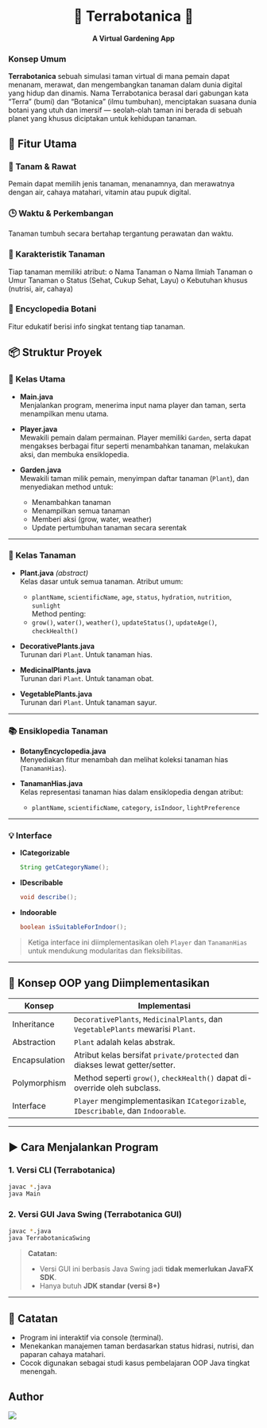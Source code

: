 <h1 align="center"> 🌱 Terrabotanica 🌱 </h1> <p align="center"> <b> A Virtual Gardening App </b> </p>

### Konsep Umum

**Terrabotanica** sebuah simulasi taman virtual di mana pemain dapat menanam, merawat, dan mengembangkan tanaman dalam dunia digital yang hidup dan dinamis. Nama Terrabotanica berasal dari gabungan kata “Terra”  (bumi) dan “Botanica” (ilmu tumbuhan), menciptakan suasana dunia botani yang utuh dan imersif — seolah-olah taman ini berada di sebuah planet yang khusus diciptakan untuk kehidupan tanaman.

## 🧩 Fitur Utama
### 🌿 Tanam & Rawat 
Pemain dapat memilih jenis tanaman, menanamnya, dan merawatnya dengan air, cahaya matahari, vitamin atau pupuk digital. 
### 🕒 Waktu & Perkembangan
Tanaman tumbuh secara bertahap tergantung perawatan dan waktu.
### 🧪 Karakteristik Tanaman
Tiap tanaman memiliki atribut: 
o Nama Tanaman
o Nama Ilmiah Tanaman
o Umur Tanaman
o Status (Sehat, Cukup Sehat, Layu) 
o Kebutuhan khusus (nutrisi, air, cahaya) 
### 📖 Encyclopedia Botani
Fitur edukatif berisi info singkat tentang tiap tanaman. 

## 📦 Struktur Proyek

### 🔹 Kelas Utama

- **Main.java**  
  Menjalankan program, menerima input nama player dan taman, serta menampilkan menu utama.

- **Player.java**  
  Mewakili pemain dalam permainan. Player memiliki `Garden`, serta dapat mengakses berbagai fitur seperti menambahkan tanaman, melakukan aksi, dan membuka ensiklopedia.

- **Garden.java**  
  Mewakili taman milik pemain, menyimpan daftar tanaman (`Plant`), dan menyediakan method untuk:
  - Menambahkan tanaman
  - Menampilkan semua tanaman
  - Memberi aksi (grow, water, weather)
  - Update pertumbuhan tanaman secara serentak

---

### 🌱 Kelas Tanaman

- **Plant.java** *(abstract)*  
  Kelas dasar untuk semua tanaman. Atribut umum:
  - `plantName`, `scientificName`, `age`, `status`, `hydration`, `nutrition`, `sunlight`  
  Method penting:
  - `grow()`, `water()`, `weather()`, `updateStatus()`, `updateAge()`, `checkHealth()`

- **DecorativePlants.java**  
  Turunan dari `Plant`. Untuk tanaman hias.

- **MedicinalPlants.java**  
  Turunan dari `Plant`. Untuk tanaman obat.

- **VegetablePlants.java**  
  Turunan dari `Plant`. Untuk tanaman sayur.

---

### 📚 Ensiklopedia Tanaman

- **BotanyEncyclopedia.java**  
  Menyediakan fitur menambah dan melihat koleksi tanaman hias (`TanamanHias`).

- **TanamanHias.java**  
  Kelas representasi tanaman hias dalam ensiklopedia dengan atribut:
  - `plantName`, `scientificName`, `category`, `isIndoor`, `lightPreference`

---

### 💡 Interface

- **ICategorizable**  
  ```java
  String getCategoryName();
  ```

- **IDescribable**  
  ```java
  void describe();
  ```

- **Indoorable**  
  ```java
  boolean isSuitableForIndoor();
  ```

> Ketiga interface ini diimplementasikan oleh `Player` dan `TanamanHias` untuk mendukung modularitas dan fleksibilitas.

---

## 🧠 Konsep OOP yang Diimplementasikan

| Konsep        | Implementasi                                                                 |
|---------------|------------------------------------------------------------------------------|
| Inheritance   | `DecorativePlants`, `MedicinalPlants`, dan `VegetablePlants` mewarisi `Plant`. |
| Abstraction   | `Plant` adalah kelas abstrak.                                                |
| Encapsulation | Atribut kelas bersifat `private/protected` dan diakses lewat getter/setter. |
| Polymorphism  | Method seperti `grow()`, `checkHealth()` dapat di-override oleh subclass.   |
| Interface     | `Player` mengimplementasikan `ICategorizable`, `IDescribable`, dan `Indoorable`. |

---

## ▶️ Cara Menjalankan Program

### 1. Versi CLI (Terrabotanica)

```bash
javac *.java
java Main
```

### 2. Versi GUI Java Swing (Terrabotanica GUI)

```bash
javac *.java
java TerrabotanicaSwing
```


> **Catatan:**
> - Versi GUI ini berbasis Java Swing jadi **tidak memerlukan JavaFX SDK**.
> - Hanya butuh **JDK standar (versi 8+)**
---

## 📌 Catatan

- Program ini interaktif via console (terminal).
- Menekankan manajemen taman berdasarkan status hidrasi, nutrisi, dan paparan cahaya matahari.
- Cocok digunakan sebagai studi kasus pembelajaran OOP Java tingkat menengah.

## Author
<a href="https://github.com/Pdddo/project-UTS/graphs/contributors">
  <img src="https://contrib.rocks/image?repo=Pdddo/project-UTS" />
</a>
